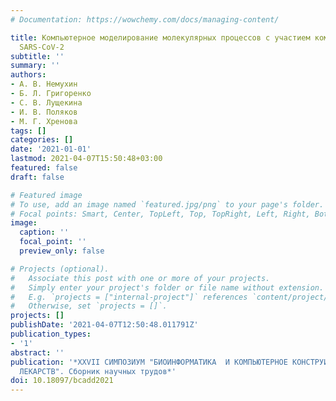 ```yaml
---
# Documentation: https://wowchemy.com/docs/managing-content/

title: Компьютерное моделирование молекулярных процессов с участием компонентов вируса
  SARS-CoV-2
subtitle: ''
summary: ''
authors:
- А. В. Немухин
- Б. Л. Григоренко
- С. В. Лущекина
- И. В. Поляков
- М. Г. Хренова
tags: []
categories: []
date: '2021-01-01'
lastmod: 2021-04-07T15:50:48+03:00
featured: false
draft: false

# Featured image
# To use, add an image named `featured.jpg/png` to your page's folder.
# Focal points: Smart, Center, TopLeft, Top, TopRight, Left, Right, BottomLeft, Bottom, BottomRight.
image:
  caption: ''
  focal_point: ''
  preview_only: false

# Projects (optional).
#   Associate this post with one or more of your projects.
#   Simply enter your project's folder or file name without extension.
#   E.g. `projects = ["internal-project"]` references `content/project/deep-learning/index.md`.
#   Otherwise, set `projects = []`.
projects: []
publishDate: '2021-04-07T12:50:48.011791Z'
publication_types:
- '1'
abstract: ''
publication: '*XXVII СИМПОЗИУМ "БИОИНФОРМАТИКА  И КОМПЬЮТЕРНОЕ КОНСТРУИРОВАНИЕ
  ЛЕКАРСТВ". Сборник научных трудов*'
doi: 10.18097/bcadd2021
---
```

